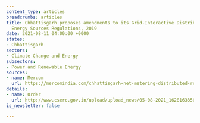```yaml
---
content_type: articles
breadcrumbs: articles
title: Chhattisgarh proposes amendments to its Grid-Interactive Distributed Renewable
  Energy Sources Regulations, 2019
date: 2021-08-11 04:00:00 +0000
states:
- Chhattisgarh
sectors:
- Climate Change and Energy
subsectors:
- Power and Renewable Energy
sources:
- name: Mercom
  url: https://mercomindia.com/chhattisgarh-net-metering-distributed-renewable-systems-500-kw/
details:
- name: Order
  url: http://www.cserc.gov.in/upload/upload_news/05-08-2021_16281633561.pdf
is_newsletter: false

---
```

